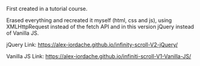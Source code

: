 First created in a tutorial course.

Erased everything and recreated it myself (html, css and js), using XMLHttpRequest instead of the fetch API and in this version jQuery instead of Vanilla JS.

jQuery Link: https://alex-iordache.github.io/infinity-scroll-V2-jQuery/

Vanilla JS Link: https://alex-iordache.github.io/infiniti-scroll-V1-Vanilla-JS/
